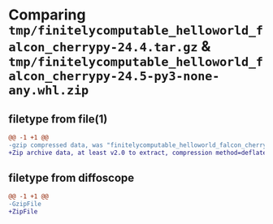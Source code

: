 # Comparing `tmp/finitelycomputable_helloworld_falcon_cherrypy-24.4.tar.gz` & `tmp/finitelycomputable_helloworld_falcon_cherrypy-24.5-py3-none-any.whl.zip`

## filetype from file(1)

```diff
@@ -1 +1 @@
-gzip compressed data, was "finitelycomputable_helloworld_falcon_cherrypy-24.4.tar", last modified: Tue Apr 30 04:45:42 2024, max compression
+Zip archive data, at least v2.0 to extract, compression method=deflate
```

## filetype from diffoscope

```diff
@@ -1 +1 @@
-GzipFile
+ZipFile
```

